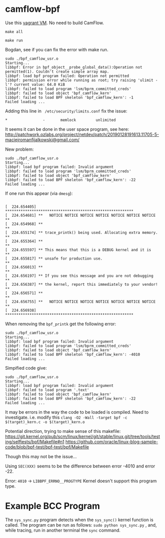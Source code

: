 # camflow-bpf

Use this [vagrant VM](https://github.com/CamFlow/vagrant/tree/master/dev-fedora).
No need to build CamFlow.

`make all`

`make run`

Bogdan, see if you can fix the error with make run.

```
sudo ./bpf_camflow_usr.o
Starting...
libbpf: Error in bpf_object__probe_global_data():Operation not permitted(1). Couldn't create simple array map.
libbpf: load bpf program failed: Operation not permitted
libbpf: permission error while running as root; try raising 'ulimit -l'? current value: 64.0 KiB
libbpf: failed to load program 'lsm/bprm_committed_creds'
libbpf: failed to load object 'bpf_camflow_kern'
libbpf: failed to load BPF skeleton 'bpf_camflow_kern': -1
Failed loading ...
```

Adding this line in ` /etc/security/limits.conf` fix the issue:
```
*                -       memlock         unlimited
```

It seems it can be done in the user space program, see here: http://patchwork.ozlabs.org/project/netdev/patch/20190128191613.11705-5-maciejromanfijalkowski@gmail.com/

New problem:
```
sudo ./bpf_camflow_usr.o
Starting...
libbpf: load bpf program failed: Invalid argument
libbpf: failed to load program 'lsm/bprm_committed_creds'
libbpf: failed to load object 'bpf_camflow_kern'
libbpf: failed to load BPF skeleton 'bpf_camflow_kern': -22
Failed loading ...
```

If one run this appear (via `dmesg`):
```

[  224.654405] **********************************************************
[  224.654681] **   NOTICE NOTICE NOTICE NOTICE NOTICE NOTICE NOTICE   **
[  224.654968] **                                                      **
[  224.655174] ** trace_printk() being used. Allocating extra memory.  **
[  224.655364] **                                                      **
[  224.655597] ** This means that this is a DEBUG kernel and it is     **
[  224.655817] ** unsafe for production use.                           **
[  224.656013] **                                                      **
[  224.656197] ** If you see this message and you are not debugging    **
[  224.656387] ** the kernel, report this immediately to your vendor!  **
[  224.656571] **                                                      **
[  224.656755] **   NOTICE NOTICE NOTICE NOTICE NOTICE NOTICE NOTICE   **
[  224.656938] **********************************************************
```

When removing the `bpf_printk` get the following error:
```
sudo ./bpf_camflow_usr.o
Starting...
libbpf: load bpf program failed: Invalid argument
libbpf: failed to load program 'lsm/bprm_committed_creds'
libbpf: failed to load object 'bpf_camflow_kern'
libbpf: failed to load BPF skeleton 'bpf_camflow_kern': -4010
Failed loading ...
```

Simpified code give:
```
sudo ./bpf_camflow_usr.o
Starting...
libbpf: load bpf program failed: Invalid argument
libbpf: failed to load program '.text'
libbpf: failed to load object 'bpf_camflow_kern'
libbpf: failed to load BPF skeleton 'bpf_camflow_kern': -22
Failed loading ...
```

It may be errors in the way the code to be loaded is compiled. Need to investigate.
i.e. modify this `clang -O2 -Wall -target bpf -c $(target)_kern.c -o $(target)_kern.o`

Potential direction, trying to make sense of this makefile:
https://git.kernel.org/pub/scm/linux/kernel/git/stable/linux.git/tree/tools/testing/selftests/bpf/Makefile#n1
https://github.com/oracle/linux-blog-sample-code/blob/bpf-test/bpf-test/bpf/Makefile

Though this may not be the issue...

Using `SEC(XXX)` seems to be the difference between error -4010 and error -22.

Error: `4010` -> `LIBBPF_ERRNO__PROGTYPE` Kernel doesn't support this program type.

# Example BCC Program

The `sys_sync.py` program detects when the `sys_sync()` kernel function is called.
The program can be run as follows:
`sudo python sys_sync.py`
, and, while tracing, run in another terminal the `sync` command.
